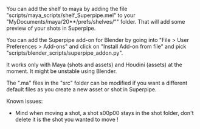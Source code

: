 You can add the shelf to maya by adding the file "scripts/maya_scripts/shelf_Superpipe.mel" to your "MyDocuments/maya/20**/prefs/shelves/"" folder. That will add some preview of your shots in Superpipe.

You can add the Superpipe add-on for Blender by going into "File > User Preferences > Add-ons" and click on "Install Add-on from file" and pick "scripts/blender_scripts/superpipe_addon.py".

It works only with Maya (shots and assets) and Houdini (assets) at the moment. It might be unstable using Blender.

The ".ma" files in the "src" folder can be modified if you want a different default files as you create a new asset or shot in Superpipe.

Known issues:
  - Mind when moving a shot, a shot s00p00 stays in the shot folder, don't delete it is the shot you wanted to move !
